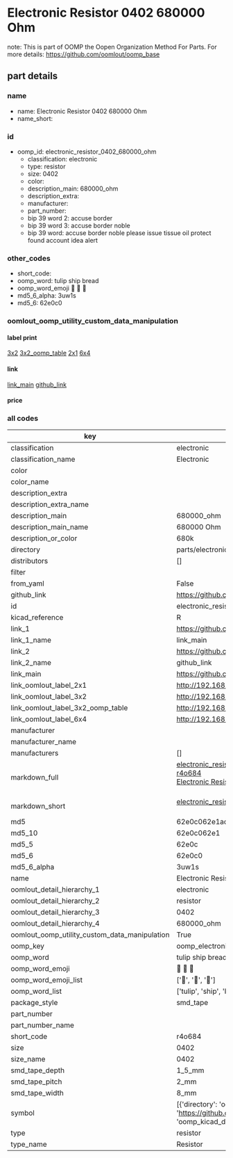 # Electronic Resistor 0402 680000 Ohm  

note: This is part of OOMP the Oopen Organization Method For Parts. For more details: https://github.com/oomlout/oomp_base

##  part details





### name
* name: Electronic Resistor 0402 680000 Ohm
* name_short: 
### id
* oomp_id: electronic_resistor_0402_680000_ohm
  * classification: electronic
  * type: resistor
  * size: 0402
  * color: 
  * description_main: 680000_ohm
  * description_extra: 
  * manufacturer: 
  * part_number: 
  * bip 39 word 2: accuse border
  * bip 39 word 3: accuse border noble
  * bip 39 word: accuse border noble please issue tissue oil protect found account idea alert

### other_codes
* short_code: 
* oomp_word: tulip ship bread
* oomp_word_emoji :tulip: :ship: :bread:
* md5_6_alpha: 3uw1s
* md5_6: 62e0c0






### oomlout_oomp_utility_custom_data_manipulation
#### label print
[3x2](http://192.168.1.245:1112/?label=oomp%203uw1s)
[3x2_oomp_table](http://192.168.1.107:1112/?label=oomp%203uw1s)
[2x1](http://192.168.1.242:1112/?label=oomp%203uw1s)
[6x4](http://192.168.1.55:1112/?label=oomp%203uw1s)    

#### link

[link_main](https://github.com/oomlout/oomlout_oomp_current_version_messy/tree/main/parts/electronic_resistor_0402_680000_ohm) [github_link](https://github.com/oomlout/oomlout_oomp_part_src/tree/main/parts/electronic_resistor_0402_680000_ohm)                             

#### price







### all codes 
| key | value |  
| --- | --- |  
| classification | electronic |  
| classification_name | Electronic |  
| color |  |  
| color_name |  |  
| description_extra |  |  
| description_extra_name |  |  
| description_main | 680000_ohm |  
| description_main_name | 680000 Ohm |  
| description_or_color | 680k |  
| directory | parts/electronic_resistor_0402_680000_ohm |  
| distributors | [] |  
| filter |  |  
| from_yaml | False |  
| github_link | https://github.com/oomlout/oomlout_oomp_part_src/tree/main/parts/electronic_resistor_0402_680000_ohm |  
| id | electronic_resistor_0402_680000_ohm |  
| kicad_reference | R |  
| link_1 | https://github.com/oomlout/oomlout_oomp_current_version_messy/tree/main/parts/electronic_resistor_0402_680000_ohm |  
| link_1_name | link_main |  
| link_2 | https://github.com/oomlout/oomlout_oomp_part_src/tree/main/parts/electronic_resistor_0402_680000_ohm |  
| link_2_name | github_link |  
| link_main | https://github.com/oomlout/oomlout_oomp_current_version_messy/tree/main/parts/electronic_resistor_0402_680000_ohm |  
| link_oomlout_label_2x1 | http://192.168.1.242:1112/?label=oomp%203uw1s |  
| link_oomlout_label_3x2 | http://192.168.1.245:1112/?label=oomp%203uw1s |  
| link_oomlout_label_3x2_oomp_table | http://192.168.1.107:1112/?label=oomp%203uw1s |  
| link_oomlout_label_6x4 | http://192.168.1.55:1112/?label=oomp%203uw1s |  
| manufacturer |  |  
| manufacturer_name |  |  
| manufacturers | [] |  
| markdown_full | [electronic_resistor_0402_680000_ohm](https://github.com/oomlout/oomlout_oomp_current_version_messy/tree/main/parts/electronic_resistor_0402_680000_ohm)<br>[r4o684](https://github.com/oomlout/oomlout_oomp_current_version_messy/tree/main/parts/electronic_resistor_0402_680000_ohm)<br>[Electronic Resistor 0402 680000 Ohm](https://github.com/oomlout/oomlout_oomp_current_version_messy/tree/main/parts/electronic_resistor_0402_680000_ohm)<br><br> |  
| markdown_short | [electronic_resistor_0402_680000_ohm](https://github.com/oomlout/oomlout_oomp_current_version_messy/tree/main/parts/electronic_resistor_0402_680000_ohm)<br><br> |  
| md5 | 62e0c062e1acb33b8b3b5a672b46700d |  
| md5_10 | 62e0c062e1 |  
| md5_5 | 62e0c |  
| md5_6 | 62e0c0 |  
| md5_6_alpha | 3uw1s |  
| name | Electronic Resistor 0402 680000 Ohm |  
| oomlout_detail_hierarchy_1 | electronic |  
| oomlout_detail_hierarchy_2 | resistor |  
| oomlout_detail_hierarchy_3 | 0402 |  
| oomlout_detail_hierarchy_4 | 680000_ohm |  
| oomlout_oomp_utility_custom_data_manipulation | True |  
| oomp_key | oomp_electronic_resistor_0402_680000_ohm |  
| oomp_word | tulip ship bread |  
| oomp_word_emoji | :tulip: :ship: :bread: |  
| oomp_word_emoji_list | [':tulip:', ':ship:', ':bread:'] |  
| oomp_word_list | ['tulip', 'ship', 'bread'] |  
| package_style | smd_tape |  
| part_number |  |  
| part_number_name |  |  
| short_code | r4o684 |  
| size | 0402 |  
| size_name | 0402 |  
| smd_tape_depth | 1_5_mm |  
| smd_tape_pitch | 2_mm |  
| smd_tape_width | 8_mm |  
| symbol | [{'directory': 'oomlout_oomp_symbol_bot/symbols/kicad_device_r//working/working.kicad_sym', 'index': 0, 'link': 'https://github.com/oomlout/oomlout_oomp_symbol_bot/tree/main/symbols/kicad_device_r', 'oomp_key': 'oomp_kicad_device_r'}] |  
| type | resistor |  
| type_name | Resistor |  
